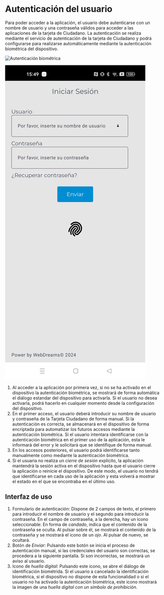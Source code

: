 # Autenticación del usuario

Para poder acceder a la aplicación, el usuario debe autenticarse con un nombre de usuario y una contraseña válidos para acceder a las aplicaciones de la tarjeta de Ciudadano. La autenticación se realiza mediante el servicio de autenticación de la tarjeta de Ciudadano y podrá configurarse para realizarse automáticamente mediante la autenticación biométrica del dispositivo.

![Autenticación biométrica](./img/sshots/biometrica.png)

![Pantalla de autenticación](./img/sshots/auth.png)

1. Al acceder a la aplicación por primera vez, si no se ha activado en el dispositivo la autenticación biométrica, se mostrará de forma automática el diálogo estandar del dispositivo para activarla. Si el usuario no desea activarla, podrá hacerlo en cualquier momento desde la configuración del dispositivo.
2. En el primer acceso, el usuario deberá introducir su nombre de usuario y contraseña de la Tarjeta Ciudadano de forma manual. Si la autenticación es correcta, se almacenará en el dispositivo de forma encriptada para automatizar los futuros accesos mediante la autenticación biométrica. Si el usuario intentara identificarse con la autenticación biométrica en el primer uso de la aplicación, esta le informará del error y le solicitará que se identifique de forma manual.
3. En los accesos posteriores, el usuario podrá identificarse tanto manualmente como mediante la autenticación biométrica.
4. Si el usuaria no realiza un *cierre de sesión* explícito, la aplicación mantendrá la sesión activa en el dispositivo hasta que el usuario cierre la aplicación o reinicie el dispositivo. De este modo, el usuario no tendrá que identificarse en cada uso de la aplicación y esta volverá a mostrar el estado en el que se encontraba en el último uso.

## Interfaz de uso
1. Formulario de autenticación: Dispone de 2 campos de texto, el primero para introducir el nombre de usuario y el segundo para introducir la contraseña. En el campo de contraseña, a la derecha, hay un icono seleccionable: En forma de *candado*, indica que el contenido de la contraseña se oculta. Al pulsar sobre él, se mostrará el contenido de la contraseña y se mostrará el icono de un *ojo*. Al pulsar de nuevo, se ocultará.
2. Botón de *Enviar*: Pulsando este botón se inicia el proceso de autenticación manual, si las credenciales del usuario son correctas, se procedera a la siguiente pantalla. Si son incorrectas, se mostrará un aviso al usuario.
3. Icono de *huella digital*: Pulsando este icono, se abre el diálogo de identificación biométrida. Si el usuario a cancelado la identificación biométrica, si el dispositivo no dispone de esta funcionalidad o si el usuario no ha activado la autenticación biométrica, este icono mostrará la imagen de una *huella digital con un símbolo de prohibición*.
